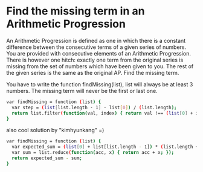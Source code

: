 # Find the missing term in an Arithmetic Progression


An Arithmetic Progression is defined as one in which there is a constant difference between the consecutive terms of a given series of numbers. You are provided with consecutive elements of an Arithmetic Progression. There is however one hitch: exactly one term from the original series is missing from the set of numbers which have been given to you. The rest of the given series is the same as the original AP. Find the missing term.

You have to write the function findMissing(list), list will always be at least 3 numbers. The missing term will never be the first or last one.


```sh
var findMissing = function (list) {
  var step = (list[list.length - 1] - list[0]) / (list.length);
  return list.filter(function(val, index) { return val !== (list[0] + index * step); })[0] - step;
}
```


also cool solution by "kimhyunkang" =)

```sh
var findMissing = function (list) {  
  var expected_sum = (list[0] + list[list.length - 1]) * (list.length + 1) / 2;
  var sum = list.reduce(function(acc, x) { return acc + x; });
  return expected_sum - sum;
}
```
